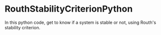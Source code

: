 # RouthStabilityCriterionPython
In this python code, 
get to know if a system is stable or not, using Routh's stability criterion.
